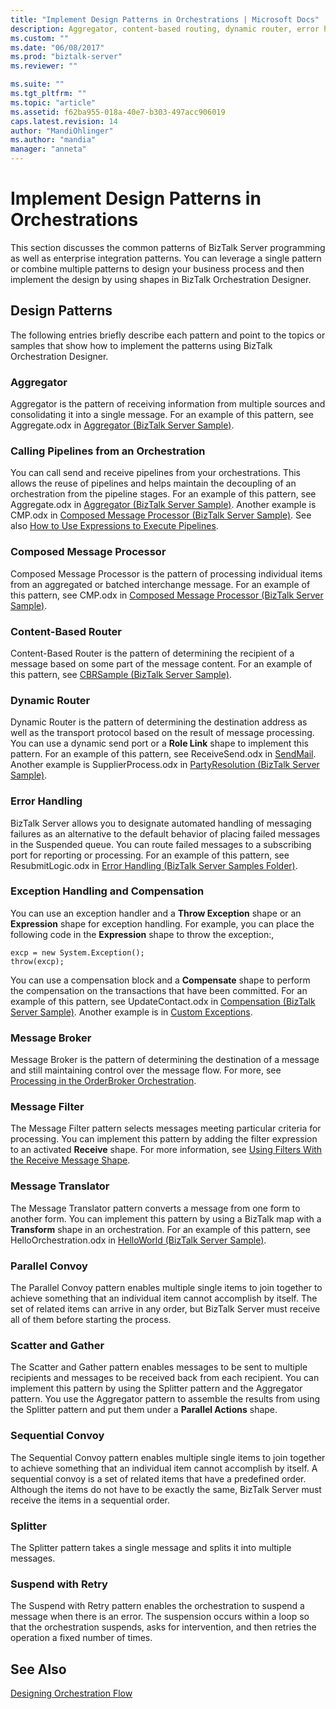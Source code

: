 ```yaml
---
title: "Implement Design Patterns in Orchestrations | Microsoft Docs"
description: Aggregator, content-based routing, dynamic router, error handling, message broker, and more design patterns in BizTalk Server
ms.custom: ""
ms.date: "06/08/2017"
ms.prod: "biztalk-server"
ms.reviewer: ""

ms.suite: ""
ms.tgt_pltfrm: ""
ms.topic: "article"
ms.assetid: f62ba955-018a-40e7-b303-497acc906019
caps.latest.revision: 14
author: "MandiOhlinger"
ms.author: "mandia"
manager: "anneta"
---
```

# Implement Design Patterns in Orchestrations
This section discusses the common patterns of BizTalk Server programming as well as enterprise integration patterns. You can leverage a single pattern or combine multiple patterns to design your business process and then implement the design by using shapes in BizTalk Orchestration Designer.  
  
## Design Patterns  
 The following entries briefly describe each pattern and point to the topics or samples that show how to implement the patterns using BizTalk Orchestration Designer.  
  
### Aggregator  
 Aggregator is the pattern of receiving information from multiple sources and consolidating it into a single message. For an example of this pattern, see Aggregate.odx in [Aggregator (BizTalk Server Sample)](../core/aggregator-biztalk-server-sample.md).  
  
### Calling Pipelines from an Orchestration  
 You can call send and receive pipelines from your orchestrations. This allows the reuse of pipelines and helps maintain the decoupling of an orchestration from the pipeline stages. For an example of this pattern, see Aggregate.odx in [Aggregator (BizTalk Server Sample)](../core/aggregator-biztalk-server-sample.md). Another example is CMP.odx in [Composed Message Processor (BizTalk Server Sample)](../core/composed-message-processor-biztalk-server-sample.md). See also [How to Use Expressions to Execute Pipelines](../core/how-to-use-expressions-to-execute-pipelines.md).  
  
### Composed Message Processor  
 Composed Message Processor is the pattern of processing individual items from an aggregated or batched interchange message. For an example of this pattern, see CMP.odx in [Composed Message Processor (BizTalk Server Sample)](../core/composed-message-processor-biztalk-server-sample.md).  
  
### Content-Based Router  
 Content-Based Router is the pattern of determining the recipient of a message based on some part of the message content. For an example of this pattern, see [CBRSample (BizTalk Server Sample)](../core/cbrsample-biztalk-server-sample.md).  
  
### Dynamic Router  
 Dynamic Router is the pattern of determining the destination address as well as the transport protocol based on the result of message processing. You can use a dynamic send port or a **Role Link** shape to implement this pattern. For an example of this pattern, see ReceiveSend.odx in [SendMail](../core/sendmail.md). Another example is SupplierProcess.odx in [PartyResolution (BizTalk Server Sample)](../core/partyresolution-biztalk-server-sample.md).  
  
### Error Handling  
 BizTalk Server allows you to designate automated handling of messaging failures as an alternative to the default behavior of placing failed messages in the Suspended queue. You can route failed messages to a subscribing port for reporting or processing. For an example of this pattern, see ResubmitLogic.odx in [Error Handling (BizTalk Server Samples Folder)](../core/error-handling-biztalk-server-samples-folder.md).  
  
### Exception Handling and Compensation  
 You can use an exception handler and a **Throw Exception** shape or an **Expression** shape for exception handling. For example, you can place the following code in the **Expression** shape to throw the exception:,  
  
```  
excp = new System.Exception();  
throw(excp);  
```  
  
 You can use a compensation block and a **Compensate** shape to perform the compensation on the transactions that have been committed. For an example of this pattern, see UpdateContact.odx in [Compensation (BizTalk Server Sample)](../core/compensation-biztalk-server-sample.md). Another example is in [Custom Exceptions](../core/custom-exceptions.md).  
  
### Message Broker  
 Message Broker is the pattern of determining the destination of a message and still maintaining control over the message flow. For more, see  [Processing in the OrderBroker Orchestration](../core/processing-in-the-orderbroker-orchestration.md).  
  
### Message Filter  
 The Message Filter pattern selects messages meeting particular criteria for processing. You can implement this pattern by adding the filter expression to an activated **Receive** shape. For more information, see [Using Filters With the Receive Message Shape](../core/using-filters-with-the-receive-message-shape.md).  
  
### Message Translator  
 The Message Translator pattern converts a message from one form to another form. You can implement this pattern by using a BizTalk map with a **Transform** shape in an orchestration. For an example of this pattern, see HelloOrchestration.odx in [HelloWorld (BizTalk Server Sample)](../core/helloworld-biztalk-server-sample.md).  
  
### Parallel Convoy  
 The Parallel Convoy pattern enables multiple single items to join together to achieve something that an individual item cannot accomplish by itself. The set of related items can arrive in any order, but BizTalk Server must receive all of them before starting the process. 
  
### Scatter and Gather  
 The Scatter and Gather pattern enables messages to be sent to multiple recipients and messages to be received back from each recipient. You can implement this pattern by using the Splitter pattern and the Aggregator pattern. You use the Aggregator pattern to assemble the results from using the Splitter pattern and put them under a **Parallel Actions** shape. 
  
### Sequential Convoy  
 The Sequential Convoy pattern enables multiple single items to join together to achieve something that an individual item cannot accomplish by itself. A sequential convoy is a set of related items that have a predefined order. Although the items do not have to be exactly the same, BizTalk Server must receive the items in a sequential order. 
  
### Splitter  
 The Splitter pattern takes a single message and splits it into multiple messages.  
  
### Suspend with Retry  
 The Suspend with Retry pattern enables the orchestration to suspend a message when there is an error. The suspension occurs within a loop so that the orchestration suspends, asks for intervention, and then retries the operation a fixed number of times.  
  
## See Also  
 [Designing Orchestration Flow](../core/designing-orchestration-flow.md)